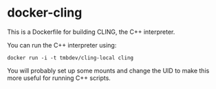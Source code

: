 # docker-cling

This is a Dockerfile for building CLING, the C++ interpreter.

You can run the C++ interpreter using:

    docker run -i -t tmbdev/cling-local cling

You will probably set up some mounts and change the UID to make this more useful for running C++ scripts.
